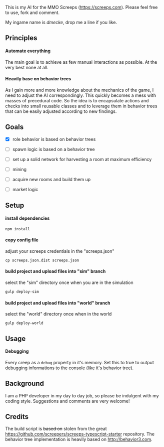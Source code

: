 This is my AI for the MMO Screeps (https://screeps.com). Please feel free to use, fork and comment.

My ingame name is *dmecke*, drop me a line if you like.


## Principles

#### Automate everything
The main goal is to achieve as few manual interactions as possible. At the very best none at all.

#### Heavily base on behavior trees
As I gain more and more knowledge about the mechanics of the game, I need to adjust the AI correspondingly. This quickly becomes a mess with masses of precedural code. So the idea is to encapsulate actions and checks into small reusable classes and to leverage them in behavior trees that can be easily adjusted according to new findings.


## Goals

- [x] role behavior is based on behavior trees
- [ ] spawn logic is based on a behavior tree
- [ ] set up a solid network for harvesting a room at maximum efficiency
- [ ] mining
- [ ] acquire new rooms and build them up
- [ ] market logic


## Setup

#### install dependencies
```
npm install
```

#### copy config file
adjust your screeps credentials in the "screeps.json"
```
cp screeps.json.dist screeps.json
```

#### build project and upload files into "sim" branch
select the "sim" directory once when you are in the simulation
```
gulp deploy-sim
```

#### build project and upload files into "world" branch
select the "world" directory once when in the world
```
gulp deploy-world
```


## Usage

#### Debugging
Every creep as a `debug` property in it's memory. Set this to true to output debugging informations to the console (like it's behavior tree).


## Background

I am a PHP developer in my day to day job, so please be indulgent with my coding style. Suggestions and comments are very welcome!


## Credits

The build script is ~~based on~~ stolen from the great https://github.com/screepers/screeps-typescript-starter repository.
The behavior tree implementation is heavily based on http://behavior3.com.
